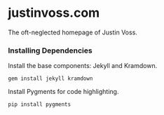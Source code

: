 
# justinvoss.com

The oft-neglected homepage of Justin Voss.

### Installing Dependencies

Install the base components: Jekyll and Kramdown.

    gem install jekyll kramdown

Install Pygments for code highlighting.

    pip install pygments
